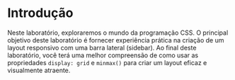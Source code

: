 # Introdução

Neste laboratório, exploraremos o mundo da programação CSS. O principal objetivo deste laboratório é fornecer experiência prática na criação de um layout responsivo com uma barra lateral (sidebar). Ao final deste laboratório, você terá uma melhor compreensão de como usar as propriedades `display: grid` e `minmax()` para criar um layout eficaz e visualmente atraente.
